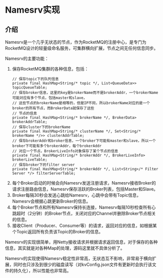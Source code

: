 # Namesrv实现

## 介绍
Namesrv是一个几乎无状态的节点，作为RocketMQ的注册中心，是专门为RocketMQ设计的轻量级命名服务，可集群横向扩展，节点之间无任何信息同步。

Namesrv的主要功能：
1. 保存RocketMQ集群的各种信息，包括：
    ```
    // 保存topic下的队列信息
    private final HashMap<String/* topic */, List<QueueData>> topicQueueTable;
    // 保存broker信息，这里的key是brokerName而不是brokerAddr，一个brokerName可能对应有多个节点，包括master和slave，
    // 这些节点的brokerName是相等的，但是IP不同，所以brokerName对应的是一个broker的所有节点，而BrokerData就保存了这些
    // 节点的信息
    private final HashMap<String/* brokerName */, BrokerData> brokerAddrTable;
    // 保存cluster下的brokerName
    private final HashMap<String/* clusterName */, Set<String/* brokerName */>> clusterAddrTable;
    // 保存brokerAddr和broker信息，一个broker下可能有master和slave，所以一个broker下可能有多个brokerAddr，每个brokerAddr
    // 对应一个节点，BrokerLiveInfo对象保存了某个节点的信息
    private final HashMap<String/* brokerAddr */, BrokerLiveInfo> brokerLiveTable;
    // 保存broker下的filter server
    private final HashMap<String/* brokerAddr */, List<String>/* Filter Server */> filterServerTable;
    ```
2. 每个Broker启动的时候会向Namesrv发送注册请求，Namesrv接收Broker的请求注册路由信息，Namesrv保存活跃的Broker列表，包括Master和Slave。
3. Broker每隔30秒会发送心跳给Namesrv，心跳中会带有Topic信息，Namesrv会根据心跳更新Broker的信息。
4. 每个Broker节点和所有Namesrv保持长连接，Namesrv每隔10秒检查所有心跳超时（2分钟）的Broker节点，关闭对应的Channel并删除Broker节点相关的信息。
5. 接收Client（Producer、Consumer等）的请求，返回对应的信息，如根据某个Topic返回所有负责该Topic的Broker的信息。

Namesrv的实现很简单，用Netty接收请求并根据请求返回信息，对于保存的各种信息，其实就是对各种Map的处理，源码这里就不具体分析了。

Namesrv的实现使得Namesrv稳定性非常高，无状态互不影响，非常易于横向扩展，同时也只涉及到很少的磁盘读写（对kvConfig.json文件有更新时会执行该文件的持久化），所以性能也非常高。